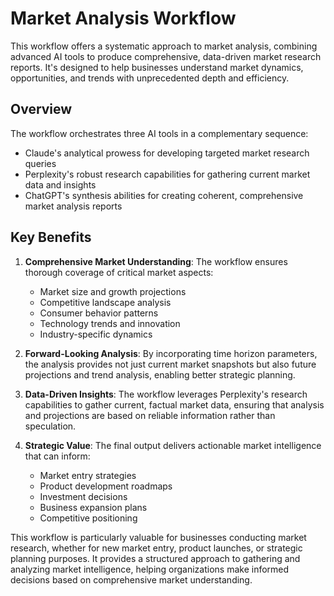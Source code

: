 # Market Analysis Workflow

This workflow offers a systematic approach to market analysis, combining advanced AI tools to produce comprehensive, data-driven market research reports. It's designed to help businesses understand market dynamics, opportunities, and trends with unprecedented depth and efficiency.

## Overview

The workflow orchestrates three AI tools in a complementary sequence:

- Claude's analytical prowess for developing targeted market research queries
- Perplexity's robust research capabilities for gathering current market data and insights
- ChatGPT's synthesis abilities for creating coherent, comprehensive market analysis reports

## Key Benefits

1. **Comprehensive Market Understanding**: The workflow ensures thorough coverage of critical market aspects:
   - Market size and growth projections
   - Competitive landscape analysis
   - Consumer behavior patterns
   - Technology trends and innovation
   - Industry-specific dynamics

2. **Forward-Looking Analysis**: By incorporating time horizon parameters, the analysis provides not just current market snapshots but also future projections and trend analysis, enabling better strategic planning.

3. **Data-Driven Insights**: The workflow leverages Perplexity's research capabilities to gather current, factual market data, ensuring that analysis and projections are based on reliable information rather than speculation.

4. **Strategic Value**: The final output delivers actionable market intelligence that can inform:
   - Market entry strategies
   - Product development roadmaps
   - Investment decisions
   - Business expansion plans
   - Competitive positioning

This workflow is particularly valuable for businesses conducting market research, whether for new market entry, product launches, or strategic planning purposes. It provides a structured approach to gathering and analyzing market intelligence, helping organizations make informed decisions based on comprehensive market understanding.
